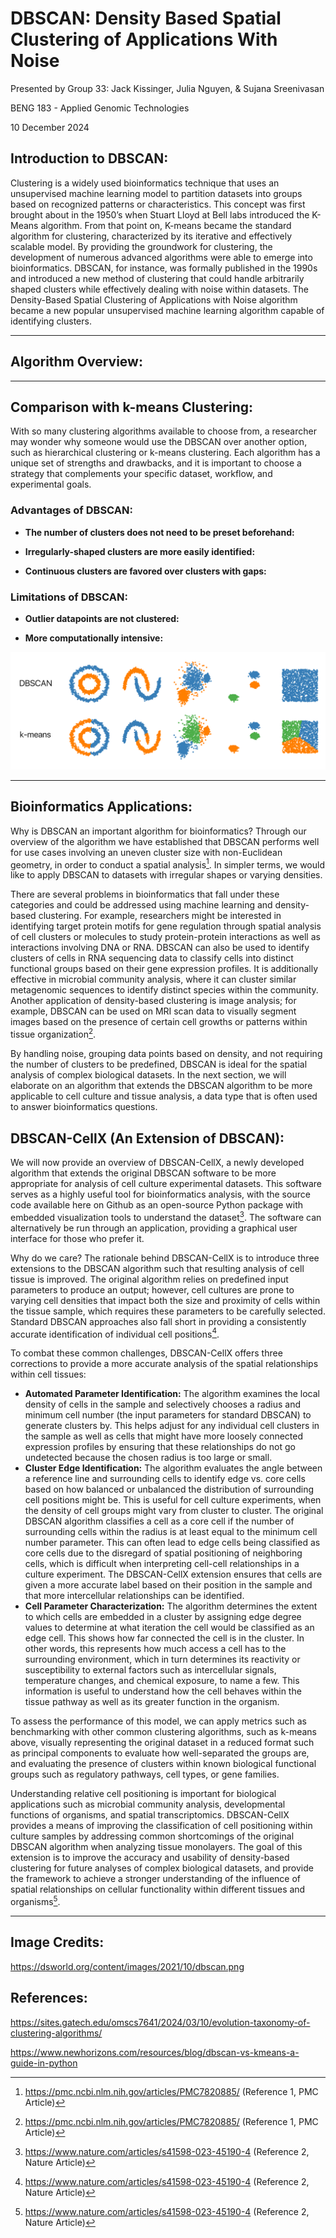 # DBSCAN: Density Based Spatial Clustering of Applications With Noise
Presented by Group 33: Jack Kissinger, Julia Nguyen, & Sujana Sreenivasan

BENG 183 - Applied Genomic Technologies

10 December 2024

## Introduction to DBSCAN:
Clustering is a widely used bioinformatics technique that uses an unsupervised machine learning model to partition datasets into groups based on recognized patterns or characteristics. This concept was first brought about in the 1950’s when Stuart Lloyd at Bell labs introduced the K-Means algorithm. From that point on, K-means became the standard algorithm for clustering, characterized by its iterative and effectively scalable model. By providing the groundwork for clustering, the development of numerous advanced algorithms were able to emerge into bioinformatics. DBSCAN, for instance, was formally published in the 1990s and introduced a new method of clustering that could handle arbitrarily shaped clusters while effectively dealing with noise within datasets. The Density-Based Spatial Clustering of Applications with Noise algorithm became a new popular unsupervised machine learning algorithm capable of identifying clusters. 

---

## Algorithm Overview:

---

## Comparison with k-means Clustering:
With so many clustering algorithms available to choose from, a researcher may wonder why someone would use the DBSCAN over another option, such as hierarchical clustering or k-means clustering. Each algorithm has a unique set of strengths and drawbacks, and it is important to choose a strategy that complements your specific dataset, workflow, and experimental goals. 

### Advantages of DBSCAN:
* **The number of clusters does not need to be preset beforehand:**
  
* **Irregularly-shaped clusters are more easily identified:**
  
* **Continuous clusters are favored over clusters with gaps:**

### Limitations of DBSCAN:
* **Outlier datapoints are not clustered:**

* **More computationally intensive:**

![Figure 1.1](dbscan-vs-kmeans.png "Figure 1.1")

---

## Bioinformatics Applications:
Why is DBSCAN an important algorithm for bioinformatics? Through our overview of the algorithm we have established that DBSCAN performs well for use cases involving an uneven cluster size with non-Euclidean geometry, in order to conduct a spatial analysis[^1]. In simpler terms, we would like to apply DBSCAN to datasets with irregular shapes or varying densities.

There are several problems in bioinformatics that fall under these categories and could be addressed using machine learning and density-based clustering. For example, researchers might be interested in identifying target protein motifs for gene regulation through spatial analysis of cell clusters or molecules to study protein-protein interactions as well as interactions involving DNA or RNA. DBSCAN can also be used to identify clusters of cells in RNA sequencing data to classify cells into distinct functional groups based on their gene expression profiles. It is additionally effective in microbial community analysis, where it can cluster similar metagenomic sequences to identify distinct species within the community. Another application of density-based clustering is image analysis; for example, DBSCAN can be used on MRI scan data to visually segment images based on the presence of certain cell growths or patterns within tissue organization[^1].

By handling noise, grouping data points based on density, and not requiring the number of clusters to be predefined, DBSCAN is ideal for the spatial analysis of complex biological datasets. In the next section, we will elaborate on an algorithm that extends the DBSCAN algorithm to be more applicable to cell culture and tissue analysis, a data type that is often used to answer bioinformatics questions.

## DBSCAN-CellX (An Extension of DBSCAN):
We will now provide an overview of DBSCAN-CellX, a newly developed algorithm that extends the original DBSCAN software to be more appropriate for analysis of cell culture experimental datasets. This software serves as a highly useful tool for bioinformatics analysis, with the source code available here on Github as an open-source Python package with embedded visualization tools to understand the dataset[^2]. The software can alternatively be run through an application, providing a graphical user interface for those who prefer it. 

Why do we care? The rationale behind DBSCAN-CellX is to introduce three extensions to the DBSCAN algorithm such that resulting analysis of cell tissue is improved. The original algorithm relies on predefined input parameters to produce an output; however, cell cultures are prone to varying cell densities that impact both the size and proximity of cells within the tissue sample, which requires these parameters to be carefully selected. Standard DBSCAN approaches also fall short in providing a consistently accurate identification of individual cell positions[^2].

To combat these common challenges, DBSCAN-CellX offers three corrections to provide a more accurate analysis of the spatial relationships within cell tissues:
* **Automated Parameter Identification:**
The algorithm examines the local density of cells in the sample and selectively chooses a radius and minimum cell number (the input parameters for standard DBSCAN) to generate clusters by. This helps adjust for any individual cell clusters in the sample as well as cells that might have more loosely connected expression profiles by ensuring that these relationships do not go undetected because the chosen radius is too large or small.
* **Cluster Edge Identification:**
The algorithm evaluates the angle between a reference line and surrounding cells to identify edge vs. core cells based on how balanced or unbalanced the distribution of surrounding cell positions might be. This is useful for cell culture experiments, when the density of cell groups might vary from cluster to cluster. The original DBSCAN algorithm classifies a cell as a core cell if the number of surrounding cells within the radius is at least equal to the minimum cell number parameter. This can often lead to edge cells being classified as core cells due to the disregard of spatial positioning of neighboring cells, which is difficult when interpreting cell-cell relationships in a culture experiment. The DBSCAN-CellX extension ensures that cells are given a more accurate label based on their position in the sample and that more intercellular relationships can be identified.
* **Cell Parameter Characterization:**
The algorithm determines the extent to which cells are embedded in a cluster by assigning edge degree values to determine at what iteration the cell would be classified as an edge cell. This shows how far connected the cell is in the cluster. In other words, this represents how much access a cell has to the surrounding environment, which in turn determines its reactivity or susceptibility to external factors such as intercellular signals, temperature changes, and chemical exposure, to name a few. This information is useful to understand how the cell behaves within the tissue pathway as well as its greater function in the organism.

To assess the performance of this model, we can apply metrics such as benchmarking with other common clustering algorithms, such as k-means above, visually representing the original dataset in a reduced format such as principal components to evaluate how well-separated the groups are, and evaluating the presence of clusters within known biological functional groups such as regulatory pathways, cell types, or gene families.

Understanding relative cell positioning is important for biological applications such as microbial community analysis, developmental functions of organisms, and spatial transcriptomics. DBSCAN-CellX provides a means of improving the classification of cell positioning within culture samples by addressing common shortcomings of the original DBSCAN algorithm when analyzing tissue monolayers. The goal of this extension is to improve the accuracy and usability of density-based clustering for future analyses of complex biological datasets, and provide the framework to achieve a stronger understanding of the influence of spatial relationships on cellular functionality within different tissues and organisms[^2].

---
## Image Credits:
https://dsworld.org/content/images/2021/10/dbscan.png

## References:
[^1]: https://pmc.ncbi.nlm.nih.gov/articles/PMC7820885/ (Reference 1, PMC Article)

[^2]: https://www.nature.com/articles/s41598-023-45190-4 (Reference 2, Nature Article)

https://sites.gatech.edu/omscs7641/2024/03/10/evolution-taxonomy-of-clustering-algorithms/ 

https://www.newhorizons.com/resources/blog/dbscan-vs-kmeans-a-guide-in-python 


